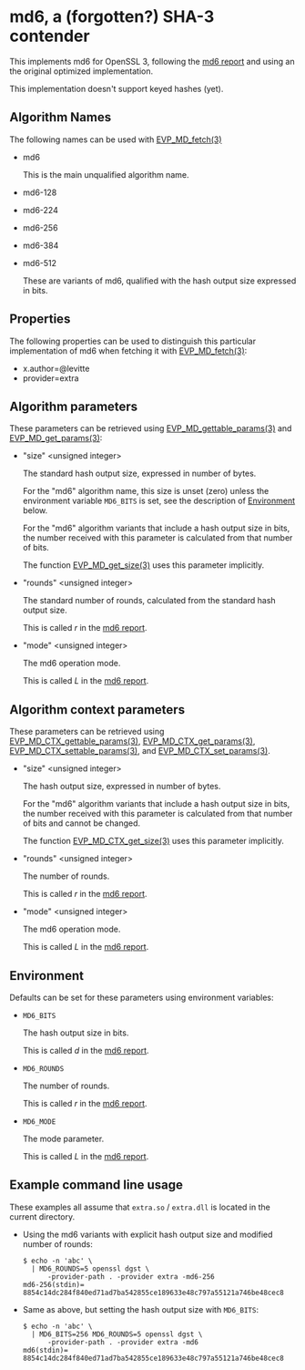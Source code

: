 <!--
SPDX-FileCopyrightText: 2023-2024 "extra" provider collective

SPDX-License-Identifier: LGPL-3.0-or-later
-->

# md6, a (forgotten?) SHA-3 contender

This implements md6 for OpenSSL 3, following the [md6 report] and
using an the original optimized implementation.

This implementation doesn't support keyed hashes (yet).

## Algorithm Names

The following names can be used with [EVP_MD_fetch(3)]

-   md6

    This is the main unqualified algorithm name.
    
-   md6-128
-   md6-224
-   md6-256
-   md6-384
-   md6-512

    These are variants of md6, qualified with the hash output size
    expressed in bits.

## Properties

The following properties can be used to distinguish this particular
implementation of md6 when fetching it with [EVP_MD_fetch(3)]:

-   x.author=@levitte
-   provider=extra

## Algorithm parameters

These parameters can be retrieved using [EVP_MD_gettable_params(3)] and
[EVP_MD_get_params(3)]:

-   "size" \<unsigned integer\>

    The standard hash output size, expressed in number of bytes.
    
    For the "md6" algorithm name, this size is unset (zero) unless the
    environment variable `MD6_BITS` is set, see the description of
    [Environment] below.

    For the "md6" algorithm variants that include a hash output size
    in bits, the number received with this parameter is calculated
    from that number of bits.

    The function [EVP_MD_get_size(3)] uses this parameter implicitly.

-   "rounds" \<unsigned integer\>

    The standard number of rounds, calculated from the standard hash
    output size.
    
    This is called *r* in the [md6 report].

-   "mode" \<unsigned integer\>

    The md6 operation mode.

    This is called *L* in the [md6 report].

## Algorithm context parameters

These parameters can be retrieved using [EVP_MD_CTX_gettable_params(3)],
[EVP_MD_CTX_get_params(3)], [EVP_MD_CTX_settable_params(3)], and
[EVP_MD_CTX_set_params(3)].

-   "size" \<unsigned integer\>

    The hash output size, expressed in number of bytes.
    
    For the "md6" algorithm variants that include a hash output size
    in bits, the number received with this parameter is calculated
    from that number of bits and cannot be changed.

    The function [EVP_MD_CTX_get_size(3)] uses this parameter implicitly.

-   "rounds" \<unsigned integer\>

    The number of rounds.
    
    This is called *r* in the [md6 report].

-   "mode" \<unsigned integer\>

    The md6 operation mode.

    This is called *L* in the [md6 report].

## Environment

Defaults can be set for these parameters using environment variables:

-   `MD6_BITS`

    The hash output size in bits.

    This is called *d* in the [md6 report].

-   `MD6_ROUNDS`

    The number of rounds.

    This is called *r* in the [md6 report].

-   `MD6_MODE`

    The mode parameter.

    This is called *L* in the [md6 report].

## Example command line usage

These examples all assume that `extra.so` / `extra.dll` is located in
the current directory.

-   Using the md6 variants with explicit hash output size and
    modified number of rounds:

    ``` console
    $ echo -n 'abc' \
      | MD6_ROUNDS=5 openssl dgst \
          -provider-path . -provider extra -md6-256
    md6-256(stdin)= 8854c14dc284f840ed71ad7ba542855ce189633e48c797a55121a746be48cec8
    ```

-   Same as above, but setting the hash output size with `MD6_BITS`:

    ``` console
    $ echo -n 'abc' \
      | MD6_BITS=256 MD6_ROUNDS=5 openssl dgst \
          -provider-path . -provider extra -md6
    md6(stdin)= 8854c14dc284f840ed71ad7ba542855ce189633e48c797a55121a746be48cec8
    ```

<!-- Links -->

[md6 report]:
    ./external/md6_report.pdf
    "Copy of http://www.jayantkrish.com/papers/md6_report.pdf"
[EVP_MD_fetch(3)]:
    <https://www.openssl.org/docs/man3.0/man3/EVP_MD_fetch.html>

[EVP_MD_gettable_params(3)]:
    <https://www.openssl.org/docs/man3.0/man3/EVP_MD_gettable_params.html>
[EVP_MD_get_params(3)]:
    <https://www.openssl.org/docs/man3.0/man3/EVP_MD_get_params.html>
[EVP_MD_get_size(3)]:
    <https://www.openssl.org/docs/man3.0/man3/EVP_MD_get_kdf_size.html>
[EVP_MD_CTX_gettable_params(3)]:
    <https://www.openssl.org/docs/man3.0/man3/EVP_MD_CTX_gettable_params.html>
[EVP_MD_CTX_get_params(3)]:
    <https://www.openssl.org/docs/man3.0/man3/EVP_MD_CTX_get_params.html>
[EVP_MD_CTX_settable_params(3)]:
    <https://www.openssl.org/docs/man3.0/man3/EVP_MD_CTX_settable_params.html>
[EVP_MD_CTX_set_params(3)]:
    <https://www.openssl.org/docs/man3.0/man3/EVP_MD_CTX_set_params.html>
[EVP_MD_CTX_get_size(3)]:
    <https://www.openssl.org/docs/man3.0/man3/EVP_MD_get_kdf_size.html>

[Environment]: #environment
